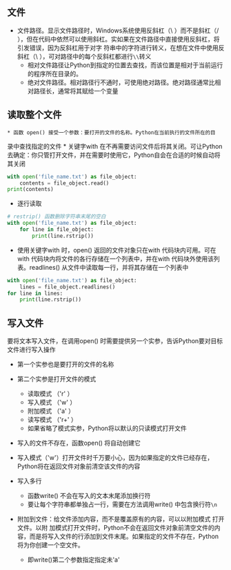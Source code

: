 
## 文件
* 文件路径。显示文件路径时，Windows系统使用反斜杠（\ ）而不是斜杠（/ ），但在代码中依然可以使用斜杠。实如果在文件路径中直接使用反斜杠，将引发错误，因为反斜杠用于对字
符串中的字符进行转义，在想在文件中使用反斜杠（\ ），可对路径中的每个反斜杠都进行`\\`转义
    * 相对文件路径让Python到指定的位置去查找，而该位置是相对于当前运行的程序所在目录的。
    * 绝对文件路径。相对路径行不通时，可使用绝对路径。绝对路径通常比相对路径长，通常将其赋给一个变量

## 读取整个文件
    * 函数 open() 接受一个参数：要打开的文件的名称。Python在当前执行的文件所在的目
录中查找指定的文件
    * 关键字with 在不再需要访问文件后将其关闭。可让Python去确定：你只管打开文件，并在需要时使用它，Python自会在合适的时候自动将其关闭
```python
with open('file_name.txt') as file_object:
    contents = file_object.read()
print(contents)
```



* 逐行读取
```python
# restrip() 函数删除字符串末尾的空白
with open('file_name.txt') as file_object:
    for line in file_object:
        print(line.rstrip())
```

* 使用关键字with 时，open() 返回的文件对象只在with 代码块内可用。可在with 代码块内将文件的各行存储在一个列表中，并在with 代码块外使用该列表。readlines() 从文件中读取每一行，并将其存储在一个列表中
```python
with open('file_name.txt') as file_object:
    lines = file_object.readlines()
for line in lines:
    print(line.rstrip())
```

## 写入文件
要将文本写入文件，在调用open() 时需要提供另一个实参，告诉Python要对目标文件进行写入操作
* 第一个实参也是要打开的文件的名称
* 第二个实参是打开文件的模式
    * 读取模式 （'r' ）
    * 写入模式 （'w' ）
    * 附加模式 （'a' ）
    * 读写模式 （'r+' ）
    * 如果省略了模式实参，Python将以默认的只读模式打开文件
* 写入的文件不存在，函数open() 将自动创建它
* 写入模式（'w'）打开文件时千万要小心，因为如果指定的文件已经存在，Python将在返回文件对象前清空该文件的内容


* 写入多行
    * 函数write() 不会在写入的文本末尾添加换行符
    * 要让每个字符串都单独占一行，需要在方法调用write() 中包含换行符`\n`

* 附加到文件：给文件添加内容，而不是覆盖原有的内容，可以以附加模式 打开文件。以附
加模式打开文件时，Python不会在返回文件对象前清空文件的内容，而是将写入文件的行添加到文件末尾。如果指定的文件不存在，Python将为你创建一个空文件。
    * 即write()第二个参数指定指定未'a'